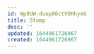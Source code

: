 ```yaml
---
id: Wp0UW-duop86ctVOHhyeG
title: Stomp
desc: ''
updated: 1644961726967
created: 1644961726967
---
```



